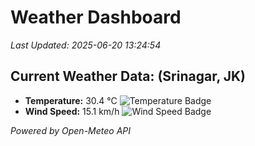 
# Weather Dashboard

_Last Updated: 2025-06-20 13:24:54_

## Current Weather Data: (Srinagar, JK)
- **Temperature:** 30.4 °C ![Temperature Badge](https://img.shields.io/badge/Temperature-High%20Temp-orange)
- **Wind Speed:** 15.1 km/h ![Wind Speed Badge](https://img.shields.io/badge/Wind%20Speed-Light%20Wind-blue)

*Powered by Open-Meteo API*

